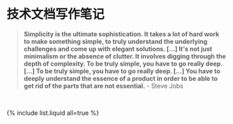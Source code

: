 # 技术文档写作笔记  

> **Simplicity is the ultimate sophistication. It takes a lot of hard work to make something simple, to truly understand the underlying challenges and come up with elegant solutions. [...] It's not just minimalism or the absence of clutter. It involves digging through the depth of complexity. To be truly simple, you have to go really deep. [...] To be truly simple, you have to go really deep. [...] You have to deeply understand the essence of a product in order to be able to get rid of the parts that are not essential.** - Steve Jobs

<br/>

{% include list.liquid all=true %}